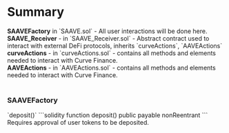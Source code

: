 <h1>Summary</h1>
<b>SAAVEFactory</b> in `SAAVE.sol` - All user interactions will be done here. <br/>
<b>SAAVE_Receiver</b> - in `SAAVE_Receiver.sol` - Abstract contract used to interact with external DeFi protocols, inherits `curveActions`, `AAVEActions` <br/>
<b>curveActions</b> - in `curveActions.sol` - contains all methods and elements needed to interact with Curve Finance. <br/>
<b>AAVEActions</b> - in `AAVEActions.sol` - contains all methods and elements needed to interact with Curve Finance.
<br/>
<br/>

<h3>SAAVEFactory</h3>
`deposit()` 
```solidity
function deposit() public payable nonReentrant
```
Requires approval of user tokens to be deposited. 
